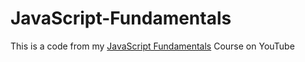 # JavaScript-Fundamentals
This is a code from my [JavaScript Fundamentals]() Course on YouTube

<!-- Add Course Content Title >
